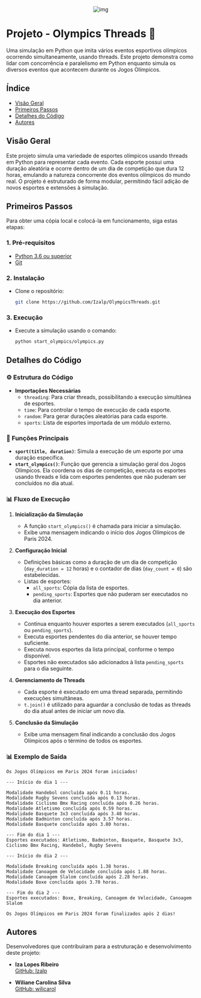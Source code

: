 <div style="text-align: center;">
  <img src="https://github.com/user-attachments/assets/fc545583-f9af-4f79-b9ed-df713148e325" alt="img">
</div>

# **Projeto - Olympics Threads** 🏅

Uma simulação em Python que imita vários eventos esportivos olímpicos ocorrendo simultaneamente, usando threads. Este projeto demonstra como lidar com concorrência e paralelismo em Python enquanto simula os diversos eventos que acontecem durante os Jogos Olímpicos.

## **Índice**

- [Visão Geral](#visão-geral)
- [Primeiros Passos](#primeiros-passos)
- [Detalhes do Código](#detalhes-do-código)
- [Autores](#autores)

## **Visão Geral** 

Este projeto simula uma variedade de esportes olímpicos usando threads em Python para representar cada evento. Cada esporte possui uma duração aleatória e ocorre dentro de um dia de competição que dura 12 horas, emulando a natureza concorrente dos eventos olímpicos do mundo real. O projeto é estruturado de forma modular, permitindo fácil adição de novos esportes e extensões à simulação.

## **Primeiros Passos** 

Para obter uma cópia local e colocá-la em funcionamento, siga estas etapas:

### 1. **Pré-requisitos**

- [Python 3.6 ou superior](https://www.python.org/downloads/)
- [Git](https://git-scm.com/downloads)

### 2. **Instalação**

- Clone o repositório:

    ```bash
    git clone https://github.com/Izalp/OlympicsThreads.git
    ```

### 3. **Execução**

- Execute a simulação usando o comando:
   
    ```bash
    python start_olympics/olympics.py
    ```

## **Detalhes do Código** 

### ⚙️ Estrutura do Código

- **Importações Necessárias**
    - `threading`: Para criar threads, possibilitando a execução simultânea de esportes.
    - `time`: Para controlar o tempo de execução de cada esporte.
    - `random`: Para gerar durações aleatórias para cada esporte.
    - `sports`: Lista de esportes importada de um módulo externo.

### 🔧 Funções Principais

- **`sport(title, duration)`**: Simula a execução de um esporte por uma duração específica.
- **`start_olympics()`**: Função que gerencia a simulação geral dos Jogos Olímpicos. Ela coordena os dias de competição, executa os esportes usando threads e lida com esportes pendentes que não puderam ser concluídos no dia atual.

### 📊 Fluxo de Execução

1. **Inicialização da Simulação**
    - A função `start_olympics()` é chamada para iniciar a simulação.
    - Exibe uma mensagem indicando o início dos Jogos Olímpicos de Paris 2024.

2. **Configuração Inicial**
    - Definições básicas como a duração de um dia de competição (`day_duration = 12` horas) e o contador de dias (`day_count = 0`) são estabelecidas.
    - Listas de esportes:
        - `all_sports`: Cópia da lista de esportes.
        - `pending_sports`: Esportes que não puderam ser executados no dia anterior.

3. **Execução dos Esportes**
    - Continua enquanto houver esportes a serem executados (`all_sports` ou `pending_sports`).
    - Executa esportes pendentes do dia anterior, se houver tempo suficiente.
    - Executa novos esportes da lista principal, conforme o tempo disponível.
    - Esportes não executados são adicionados à lista `pending_sports` para o dia seguinte.

4. **Gerenciamento de Threads**
    - Cada esporte é executado em uma thread separada, permitindo execuções simultâneas.
    - `t.join()` é utilizado para aguardar a conclusão de todas as threads do dia atual antes de iniciar um novo dia.

5. **Conclusão da Simulação**
    - Exibe uma mensagem final indicando a conclusão dos Jogos Olímpicos após o término de todos os esportes.


### 📊 Exemplo de Saída

```
Os Jogos Olímpicos em Paris 2024 foram iniciados!

--- Início do dia 1 ---

Modalidade Handebol concluída após 0.11 horas.
Modalidade Rugby Sevens concluída após 0.13 horas.
Modalidade Ciclismo Bmx Racing concluída após 0.26 horas.
Modalidade Atletismo concluída após 0.59 horas.
Modalidade Basquete 3x3 concluída após 3.48 horas.
Modalidade Badminton concluída após 3.57 horas.
Modalidade Basquete concluída após 3.80 horas.

--- Fim do dia 1 ---
Esportes executados: Atletismo, Badminton, Basquete, Basquete 3x3, Ciclismo Bmx Racing, Handebol, Rugby Sevens

--- Início do dia 2 ---

Modalidade Breaking concluída após 1.38 horas.
Modalidade Canoagem de Velocidade concluída após 1.88 horas.
Modalidade Canoagem Slalom concluída após 2.28 horas.
Modalidade Boxe concluída após 3.70 horas.

--- Fim do dia 2 ---
Esportes executados: Boxe, Breaking, Canoagem de Velocidade, Canoagem Slalom

Os Jogos Olímpicos em Paris 2024 foram finalizados após 2 dias!
```

## **Autores**

Desenvolvedores que contribuíram para a estruturação e desenvolvimento deste projeto:

- **Iza Lopes Ribeiro**  
  [GitHub: Izalp](https://github.com/Izalp)

- **Wiliane Carolina Silva**  
  [GitHub: wilicarol](https://github.com/wilicarol)
